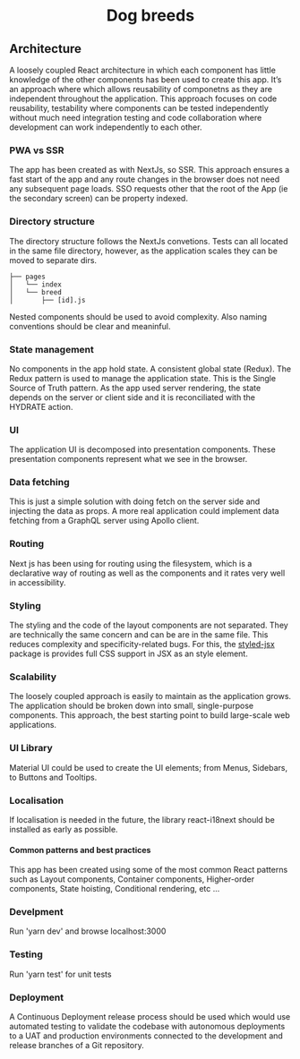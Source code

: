 <h1 align="center">Dog breeds</h1>

## Architecture 
A loosely coupled React architecture in which each component has little knowledge of the other components has been used to create this app. It’s an approach where which allows reusability of componetns as they are independent throughout the application. This approach focuses on code reusability, testability where components can be tested independently without much need integration testing and code collaboration where development can work independently to each other.

### PWA vs SSR
The app has been created as with NextJs, so SSR. This approach ensures a fast start of the app and any route changes in the browser does not need any subsequent page loads. SSO requests other that the root of the App (ie the secondary screen) can be property indexed.

### Directory structure
The directory structure follows the NextJs convetions. Tests can all located in the same file directory, however, as the application scales they can be moved to separate dirs. 

```
├── pages
│   └── index
│   └── breed
│       ├── [id].js 
```
Nested components should be used to avoid complexity. Also naming conventions should be clear and meaninful.

### State management
No components in the app hold state. A consistent global state (Redux). The Redux pattern is used to manage the application state. This is the Single Source of Truth pattern. As the app used server rendering, the state depends on the server or client side and it is reconciliated with the HYDRATE action.     

### UI 
The application UI is decomposed into presentation components. These presentation components represent what we see in the browser. 

### Data fetching
This is just a simple solution with doing fetch on the server side and injecting the data as props. A more real application could implement data fetching from a GraphQL server using Apollo client.

### Routing
Next js has been using for routing using the filesystem, which is a declarative way of routing as well as the components and it rates very well in accessibility.

### Styling
The styling and the code of the layout components are not separated. They are technically the same concern and can be are in the same file. This reduces complexity and specificity-related bugs. For this, the <a href="https://github.com/vercel/styled-jsx">styled-jsx</a> package is provides full CSS support in JSX as an style element. 

### Scalability
The loosely coupled approach is easily to maintain as the application grows. The application should be broken down into small, single-purpose components. This approach, the best starting point to build large-scale web applications.

### UI Library
Material UI could be used to create the UI elements; from Menus, Sidebars, to Buttons and Tooltips. 

### Localisation
If localisation is needed in the future, the library react-i18next should be installed as early as possible.

#### Common patterns and best practices
This app has been created using some of the most common React patterns such as Layout components, Container components, Higher-order components, State hoisting, Conditional rendering, etc ...

### Develpment
Run 'yarn dev' and browse localhost:3000

### Testing 
Run 'yarn test' for unit tests

### Deployment 
A Continuous Deployment release process should be used which would use automated testing to validate the codebase with autonomous deployments to a UAT and production environments connected to the development and release branches of a Git repository.

